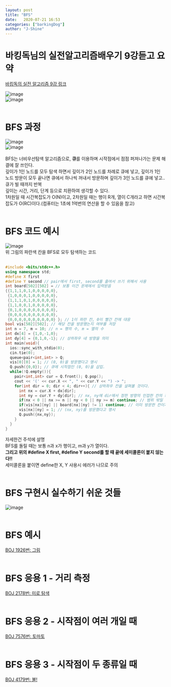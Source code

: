 ```yaml
---
layout: post
title: "BFS"
date:   2020-07-21 16:53
categories: ["barkingDog"]
author: "J-Shine"
---
```


# 바킹독님의 실전알고리즘배우기 9강듣고 요약
[바킹독의 실전 알고리즘 9강 링크](https://blog.encrypted.gg/941)   
 
![image](https://user-images.githubusercontent.com/61873510/87948598-e19e7f00-cadf-11ea-846b-381cdfc8a24d.png)<br>
![image](https://user-images.githubusercontent.com/61873510/87949251-c4b67b80-cae0-11ea-8073-7c6a592f6b0a.png)<br><br>

# BFS 과정
![image](https://user-images.githubusercontent.com/61873510/87951719-e2391480-cae3-11ea-8f4d-460d0c0b1638.png)<br>
![image](https://user-images.githubusercontent.com/61873510/87950482-4c50ba00-cae2-11ea-8dd5-ae3007d34603.png)<br><br>
BFS는 너비우선탐색 알고리즘으로, **큐**를 이용하며 시작점에서 점점 퍼져나가는 문제 해결에 잘 쓰인다.<br>
깊이가 1인 노드를 모두 탐색 하면서 깊이가 2인 노드를 차례로 큐에 넣고, 깊이가 1인 노드 방문이 모두 끝나면 큐에서 하나씩 꺼내서 방문하며 깊이가 3인 노드를 큐에 넣고.. 큐가 빌 때까지 반복<br>
깊이는 시간, 거리, 단계 등으로 치환하여 생각할 수 있다.<br>
1차원일 때 시간복잡도가 O(N)이고, 2차원일 때는 행이 R개, 열이 C개라고 하면 시간복잡도가 O(RC)이다.(컴퓨터는 1초에 1억번의 연산을 할 수 있음을 참고)<br><br>

# BFS 코드 예시
![image](https://user-images.githubusercontent.com/61873510/87953441-03026980-cae6-11ea-9237-ca37cc4df254.png)<br>
위 그림의 파란색 칸을 BFS로 모두 탐색하는 코드<br><br>
```c++
#include <bits/stdc++.h>
using namespace std;
#define X first
#define Y second // pair에서 first, second를 줄여서 쓰기 위해서 사용
int board[502][502] = // 보통 이건 문제에서 입력받음
{{1,1,1,0,1,0,0,0,0,0},
 {1,0,0,0,1,0,0,0,0,0},
 {1,1,1,0,1,0,0,0,0,0},
 {1,1,0,0,1,0,0,0,0,0},
 {0,1,0,0,0,0,0,0,0,0},
 {0,0,0,0,0,0,0,0,0,0},
 {0,0,0,0,0,0,0,0,0,0} }; // 1이 파란 칸, 0이 빨간 칸에 대응
bool vis[502][502]; // 해당 칸을 방문했는지 여부를 저장
int n = 7, m = 10; // n = 행의 수, m = 열의 수
int dx[4] = {1,0,-1,0};
int dy[4] = {0,1,0,-1}; // 상하좌우 네 방향을 의미
int main(void){
  ios::sync_with_stdio(0);
  cin.tie(0);
  queue<pair<int,int> > Q;
  vis[0][0] = 1; // (0, 0)을 방문했다고 명시
  Q.push({0,0}); // 큐에 시작점인 (0, 0)을 삽입.
  while(!Q.empty()){
    pair<int,int> cur = Q.front(); Q.pop();
    cout << '(' << cur.X << ", " << cur.Y << ") -> ";
    for(int dir = 0; dir < 4; dir++){ // 상하좌우 칸을 살펴볼 것이다.
      int nx = cur.X + dx[dir];
      int ny = cur.Y + dy[dir]; // nx, ny에 dir에서 정한 방향의 인접한 칸의 좌표가 들어감
      if(nx < 0 || nx >= n || ny < 0 || ny >= m) continue; // 범위 밖일 경우 방문 안 함
      if(vis[nx][ny] || board[nx][ny] != 1) continue; // 이미 방문한 칸이거나 파란 칸이 아닐 경우도 방문 안 함
      vis[nx][ny] = 1; // (nx, ny)를 방문했다고 명시
      Q.push({nx,ny});
    }
  }
}
```
자세한건 주석에 설명<br>
BFS를 돌릴 때는 보통 n과 x가 행이고, m과 y가 열이다.<br>
**그리고 위의 #define X first, #define Y second를 할 때 끝에 세미콜론이 붙지 않는다!!**<br>
세미콜론을 붙이면 define한 X, Y 사용시 에러가 나므로 주의<br><br>

# BFS 구현시 실수하기 쉬운 것들
![image](https://user-images.githubusercontent.com/61873510/87955249-6d1c0e00-cae8-11ea-9f29-1e95c248c174.png)<br><br>


# BFS 예시
[BOJ 1926번: 그림](https://j-shine.github.io//baekjoon-algorithm/2020/07/21/baekjoon-1926.html)<br><br>

# BFS 응용 1 - 거리 측정
[BOJ 2178번: 미로 탐색](https://j-shine.github.io//baekjoon-algorithm/2020/07/21/baekjoon-2178.html)<br><br>

# BFS 응용 2 - 시작점이 여러 개일 때
[BOJ 7576번: 토마토](https://j-shine.github.io//baekjoon-algorithm/2020/07/21/baekjoon-7576.html)<br><br>

# BFS 응용 3 - 시작점이 두 종류일 때
[BOJ 4179번: 불!](https://j-shine.github.io//baekjoon-algorithm/2020/07/21/baekjoon-4179.html)<br><br>
